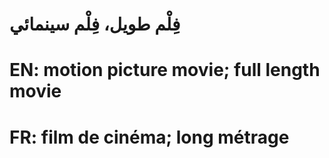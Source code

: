 # فِلْم طويل، فِلْم سينمائي

# EN: motion picture movie;  full length movie

# FR: film de cinéma; long métrage
